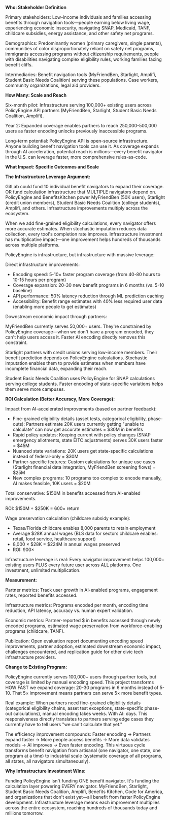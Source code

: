 **Who: Stakeholder Definition**

Primary stakeholders: Low-income individuals and families accessing benefits through navigation tools—people earning below living wage, experiencing economic insecurity, navigating SNAP, Medicaid, TANF, childcare subsidies, energy assistance, and other safety net programs.

Demographics: Predominantly women (primary caregivers, single parents), communities of color disproportionately reliant on safety net programs, immigrants accessing programs without citizenship requirements, people with disabilities navigating complex eligibility rules, working families facing benefit cliffs.

Intermediaries: Benefit navigation tools (MyFriendBen, Starlight, Amplifi, Student Basic Needs Coalition) serving these populations. Case workers, community organizations, legal aid providers.

**How Many: Scale and Reach**

Six-month pilot: Infrastructure serving 100,000+ existing users across PolicyEngine API partners (MyFriendBen, Starlight, Student Basic Needs Coalition, Amplifi).

Year 2: Expanded coverage enables partners to reach 250,000-500,000 users as faster encoding unlocks previously inaccessible programs.

Long-term potential: PolicyEngine API is open-source infrastructure. Anyone building benefit navigation tools can use it. As coverage expands through AI acceleration, potential reach is millions—every benefit navigator in the U.S. can leverage faster, more comprehensive rules-as-code.

**What Impact: Specific Outcomes and Scale**

**The Infrastructure Leverage Argument:**

GitLab could fund 10 individual benefit navigators to expand their coverage. OR fund calculation infrastructure that MULTIPLE navigators depend on. PolicyEngine and BenefitsKitchen power MyFriendBen (50K users), Starlight (credit union members), Student Basic Needs Coalition (college students), Amplifi, and others. Infrastructure improvements multiply across the ecosystem.

When we add fine-grained eligibility calculations, every navigator offers more accurate estimates. When stochastic imputation reduces data collection, every tool's completion rate improves. Infrastructure investment has multiplicative impact—one improvement helps hundreds of thousands across multiple platforms.

PolicyEngine is infrastructure, but infrastructure with massive leverage:

Direct infrastructure improvements:
- Encoding speed: 5-10× faster program coverage (from 40-80 hours to 10-15 hours per program)
- Coverage expansion: 20-30 new benefit programs in 6 months (vs. 5-10 baseline)
- API performance: 50% latency reduction through ML prediction caching
- Accessibility: Benefit range estimates with 40% less required user data (enabling more people to get estimates)

Downstream economic impact through partners:

MyFriendBen currently serves 50,000+ users. They're constrained by PolicyEngine coverage—when we don't have a program encoded, they can't help users access it. Faster AI encoding directly removes this constraint.

Starlight partners with credit unions serving low-income members. Their benefit prediction depends on PolicyEngine calculations. Stochastic imputation enables them to provide estimates when members have incomplete financial data, expanding their reach.

Student Basic Needs Coalition uses PolicyEngine for SNAP calculations serving college students. Faster encoding of state-specific variations helps them serve more campuses.

**ROI Calculation (Better Accuracy, More Coverage):**

Impact from AI-accelerated improvements (based on partner feedback):
- Fine-grained eligibility details (asset tests, categorical eligibility, phase-outs): Partners estimate 20K users currently getting "unable to calculate" can now get accurate estimates = $30M in benefits
- Rapid policy updates: Keeping current with policy changes (SNAP emergency allotments, state EITC adjustments) serves 30K users faster = $45M
- Nuanced state variations: 20K users get state-specific calculations instead of federal-only = $30M
- Partner-specific features: Custom calculations for unique use cases (Starlight financial data integration, MyFriendBen screening flows) = $25M
- New complex programs: 10 programs too complex to encode manually, AI makes feasible, 10K users = $20M

Total conservative: $150M in benefits accessed from AI-enabled improvements.

ROI: $150M ÷ $250K = 600× return

Wage preservation calculation (childcare subsidy example):
- Texas/Florida childcare enables 8,000 parents to retain employment
- Average $28K annual wages (BLS data for sectors childcare enables: retail, food service, healthcare support)
- 8,000 × $28K = $224M in annual wages preserved
- ROI: 900×

Infrastructure leverage is real: Every navigator improvement helps 100,000+ existing users PLUS every future user across ALL platforms. One investment, unlimited multiplication.

**Measurement:**

Partner metrics: Track user growth in AI-enabled programs, engagement rates, reported benefits accessed.

Infrastructure metrics: Programs encoded per month, encoding time reduction, API latency, accuracy vs. human expert validation.

Economic metrics: Partner-reported $ in benefits accessed through newly encoded programs, estimated wage preservation from workforce-enabling programs (childcare, TANF).

Publication: Open evaluation report documenting encoding speed improvements, partner adoption, estimated downstream economic impact, challenges encountered, and replication guide for other civic tech infrastructure providers.

**Change to Existing Program:**

PolicyEngine currently serves 100,000+ users through partner tools, but coverage is limited by manual encoding speed. This project transforms HOW FAST we expand coverage: 20-30 programs in 6 months instead of 5-10. That 5× improvement means partners can serve 5× more benefit types.

Real example: When partners need fine-grained eligibility details (categorical eligibility chains, asset test exceptions, state-specific phase-out calculations), manual encoding takes weeks. With AI: days. This responsiveness directly translates to partners serving edge cases they currently have to tell users "we can't calculate that yet."

The efficiency improvement compounds: Faster encoding → Partners expand faster → More people access benefits → More data validates models → AI improves → Even faster encoding. This virtuous cycle transforms benefit navigation from artisanal (one navigator, one state, one program at a time) to industrial scale (systematic coverage of all programs, all states, all navigators simultaneously).

**Why Infrastructure Investment Wins:**

Funding PolicyEngine isn't funding ONE benefit navigator. It's funding the calculation layer powering EVERY navigator. MyFriendBen, Starlight, Student Basic Needs Coalition, Amplifi, Benefits Kitchen, Code for America, and organizations that don't exist yet—all benefit from faster PolicyEngine development. Infrastructure leverage means each improvement multiplies across the entire ecosystem, reaching hundreds of thousands today and millions tomorrow.
